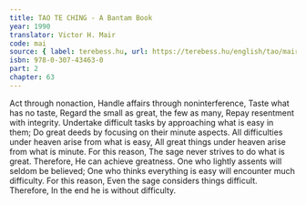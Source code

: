 ```yaml
---
title: TAO TE CHING - A Bantam Book
year: 1990
translator: Victor H. Mair
code: mai
source: { label: terebess.hu, url: https://terebess.hu/english/tao/mair.html }
isbn: 978-0-307-43463-0
part: 2
chapter: 63
---
```


Act through nonaction,
Handle affairs through noninterference,
Taste what has no taste,
Regard the small as great, the few as many,
Repay resentment with integrity.
Undertake difficult tasks by approaching what is easy in them;
Do great deeds by focusing on their minute aspects.
All difficulties under heaven arise from what is easy,
All great things under heaven arise from what is minute.
For this reason,
The sage never strives to do what is great.
Therefore,
He can achieve greatness.
One who lightly assents will seldom be believed;
One who thinks everything is easy will encounter much difficulty.
For this reason,
Even the sage considers things difficult.
Therefore,
In the end he is without difficulty.
